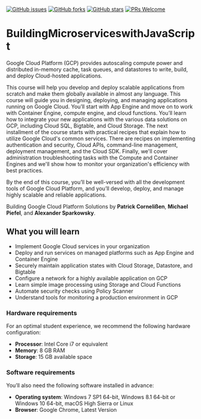 [![GitHub issues](https://img.shields.io/github/issues/TrainingByPackt/BuildingMicroserviceswithJavaScript.svg)](https://github.com/TrainingByPackt/BuildingMicroserviceswithJavaScripts/issues)
[![GitHub forks](https://img.shields.io/github/forks/TrainingByPackt/BuildingMicroserviceswithJavaScript.svg)](https://github.com/TrainingByPackt/BuildingMicroserviceswithJavaScript/network)
[![GitHub stars](https://img.shields.io/github/stars/TrainingByPackt/BuildingMicroserviceswithJavaScript.svg)](https://github.com/TrainingByPackt/BuildingMicroserviceswithJavaScript/stargazers)
[![PRs Welcome](https://img.shields.io/badge/PRs-welcome-brightgreen.svg)](https://github.com/TrainingByPackt/BuildingMicroserviceswithJavaScript/pulls)

# BuildingMicroserviceswithJavaScript
Google Cloud Platform (GCP) provides autoscaling compute power and distributed in-memory cache, task queues, and datastores to write, build, and deploy Cloud-hosted applications.

This course will help you develop and deploy scalable applications from scratch and make them globally available in almost any language. This course will guide you in designing, deploying, and managing applications running on Google Cloud. You’ll start with App Engine and move on to work with Container Engine, compute engine, and cloud functions. You’ll learn how to integrate your new applications with the various data solutions on GCP, including Cloud SQL, Bigtable, and Cloud Storage. The next installment of the course starts with practical recipes that explain how to utilize Google Cloud's common services. There are recipes on implementing authentication and security, Cloud APIs, command-line management, deployment management, and the Cloud SDK. Finally, we'll cover administration troubleshooting tasks with the Compute and Container Engines and we'll show how to monitor your organization's efficiency with best practices.

By the end of this course, you’ll be well-versed with all the development tools of Google Cloud Platform, and you’ll develop, deploy, and manage highly scalable and reliable applications.

Building Google Cloud Platform Solutions by **Patrick Cornelißen**, **Michael Piefel**, and **Alexander Sparkowsky**. 

## What you will learn
* Implement Google Cloud services in your organization
* Deploy and run services on managed platforms such as App Engine and Container Engine
* Securely maintain application states with Cloud Storage, Datastore, and Bigtable
* Configure a network for a highly available application on GCP
* Learn simple image processing using Storage and Cloud Functions
* Automate security checks using Policy Scanner
* Understand tools for monitoring a production environment in GCP

### Hardware requirements
For an optimal student experience, we recommend the following hardware configuration:
* **Processor**: Intel Core i7 or equivalent
* **Memory**: 8 GB RAM
* **Storage**: 15 GB available space

### Software requirements
You’ll also need the following software installed in advance:
* **Operating system**: Windows 7 SP1 64-bit, Windows 8.1 64-bit or Windows 10 64-bit, macOS High Sierra or Linux
* **Browser**: Google Chrome, Latest Version



